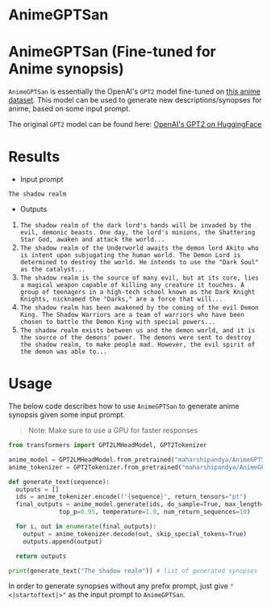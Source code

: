 # AnimeGPTSan

# AnimeGPTSan (Fine-tuned for Anime synopsis)

`AnimeGPTSan` is essentially the OpenAI's `GPT2` model fine-tuned on [this anime dataset](https://www.kaggle.com/datasets/marlesson/myanimelist-dataset-animes-profiles-reviews). This model can be used to generate new descriptions/synopses for anime, based on some input prompt.

The original `GPT2` model can be found here: [OpenAI's GPT2 on HuggingFace](https://huggingface.co/gpt2)

# Results

- Input prompt

`The shadow realm`

- Outputs

1. `The shadow realm of the dark lord's hands will be invaded by the evil, demonic beasts. One day, the lord's minions, the Shattering Star God, awaken and attack the world...`
2. `The shadow realm of the Underworld awaits the demon lord Akito who is intent upon subjugating the human world. The Demon Lord is determined to destroy the world. He intends to use the "Dark Soul" as the catalyst...`
3. `The shadow realm is the source of many evil, but at its core, lies a magical weapon capable of killing any creature it touches. A group of teenagers in a high-tech school known as the Dark Knight Knights, nicknamed the "Darks," are a force that will...`
4. `The shadow realm has been awakened by the coming of the evil Demon King. The Shadow Warriors are a team of warriors who have been chosen to battle the Demon King with special powers...`
5. `The shadow realm exists between us and the demon world, and it is the source of the demons' power. The demons were sent to destroy the shadow realm, to make people mad. However, the evil spirit of the demon was able to...`

# Usage

The below code describes how to use `AnimeGPTSan` to generate anime synopsis given some input prompt.

> Note: Make sure to use a GPU for faster responses

```python
from transformers import GPT2LMHeadModel, GPT2Tokenizer

anime_model = GPT2LMHeadModel.from_pretrained("maharshipandya/AnimeGPTSan")
anime_tokenizer = GPT2Tokenizer.from_pretrained("maharshipandya/AnimeGPTSan")

def generate_text(sequence):
  outputs = []
  ids = anime_tokenizer.encode(f"{sequence}", return_tensors="pt")
  final_outputs = anime_model.generate(ids, do_sample=True, max_length=200, top_k=40,
              top_p=0.95, temperature=1.0, num_return_sequences=10)

  for i, out in enumerate(final_outputs):
    output = anime_tokenizer.decode(out, skip_special_tokens=True)
    outputs.append(output)

  return outputs

print(generate_text("The shadow realm")) # list of generated synopses
```

In order to generate synopses without any prefix prompt, just give `"<|startoftext|>"` as the input prompt to `AnimeGPTSan`.